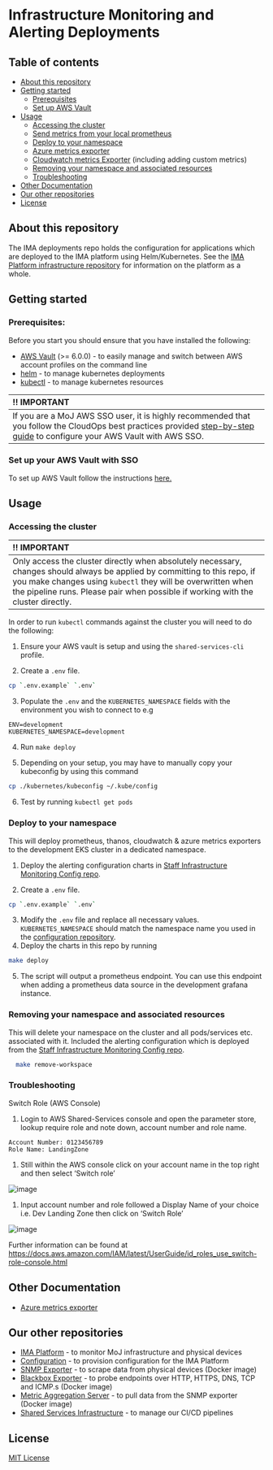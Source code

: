 # Infrastructure Monitoring and Alerting Deployments

## Table of contents

- [About this repository](#about-this-repository)
- [Getting started](#getting-started)
  - [Prerequisites](#prerequisites)
  - [Set up AWS Vault](#set-up-aws-vault)
- [Usage](#usage)
  - [Accessing the cluster](#accessing-the-cluster)
  - [Send metrics from your local prometheus](documentation/prometheus-remote-write.md)
  - [Deploy to your namespace](#deploy-to-your-namespace)
  - [Azure metrics exporter](documentation/azure-metrics-exporter.md)
  - [Cloudwatch metrics Exporter](documentation/cloudwatch-exporter.md) (including adding custom metrics)
  - [Removing your namespace and associated resources](#removing-your-namespace-and-associated-resources)
  - [Troubleshooting](#troubleshooting)
- [Other Documentation](#other-documentation)
- [Our other repositories](#our-other-repositories)
- [License](#license)

## About this repository

The IMA deployments repo holds the configuration for applications which are
deployed to the IMA platform using Helm/Kubernetes. See the [IMA Platform infrastructure repository](https://github.com/ministryofjustice/staff-infrastructure-monitoring) for information on the platform as a whole.

## Getting started
### Prerequisites:

Before you start you should ensure that you have installed the following:
- [AWS Vault](https://github.com/99designs/aws-vault) (>= 6.0.0) - to easily manage and switch between AWS account profiles on the command line
- [helm](https://helm.sh/docs/intro/install/) - to manage kubernetes deployments
- [kubectl](https://kubernetes.io/docs/tasks/tools/) - to manage kubernetes resources

| :bangbang: IMPORTANT |  
|:-----|  
| If you are a MoJ AWS SSO user, it is highly recommended that you follow the CloudOps best practices provided [step-by-step guide](https://ministryofjustice.github.io/cloud-operations/documentation/team-guide/best-practices/use-aws-sso.html#re-configure-aws-vault) to configure your AWS Vault with AWS SSO. | 

### Set up your AWS Vault with SSO
To set up AWS Vault follow the instructions [here.](https://ministryofjustice.github.io/cloud-operations/documentation/team-guide/best-practices/use-aws-sso.html#re-configure-aws-vault)

## Usage

### Accessing the cluster

| :bangbang: IMPORTANT |  
|:-----|  
| Only access the cluster directly when absolutely necessary, changes should always be applied by committing to this repo, if you make changes using `kubectl` they will be overwritten when the pipeline runs. Please pair when possible if working with the cluster directly. | 

In order to run `kubectl` commands against the cluster you will need to do the following:

1. Ensure your AWS vault is setup and using the `shared-services-cli` profile.

2. Create a `.env` file.

```sh
cp `.env.example` `.env`
```

3. Populate the `.env` and the `KUBERNETES_NAMESPACE` fields with the environment you wish to connect to e.g
```
ENV=development
KUBERNETES_NAMESPACE=development
```
4. Run `make deploy`

5. Depending on your setup, you may have to manually copy your kubeconfig by using this command 
```sh
cp ./kubernetes/kubeconfig ~/.kube/config
```

6. Test by running `kubectl get pods`

### Deploy to your namespace
This will deploy prometheus, thanos, cloudwatch & azure metrics exporters to the development EKS cluster in a dedicated namespace.

1. Deploy the alerting configuration charts in [Staff Infrastructure Monitoring Config repo](https://github.com/ministryofjustice/staff-infrastructure-monitoring-datasource-config#ima-development).

2. Create a `.env` file.

```sh
cp `.env.example` `.env`
```
3. Modify the `.env` file and replace all necessary values. `KUBERNETES_NAMESPACE` should match the namespace name you used in the [configuration repository](https://github.com/ministryofjustice/staff-infrastructure-monitoring-datasource-config).
4. Deploy the charts in this repo by running

```sh
make deploy
```

5. The script will output a prometheus endpoint. You can use this endpoint when adding a prometheus data source in the development grafana instance.

### Removing your namespace and associated resources
This will delete your namespace on the cluster and all pods/services etc. associated with it. Included the alerting configuration which is deployed from the [Staff Infrastructure Monitoring Config repo](https://github.com/ministryofjustice/staff-infrastructure-monitoring-datasource-config).

```sh
  make remove-workspace
```

### Troubleshooting

Switch Role (AWS Console)

1.	Login to AWS Shared-Services console and open the parameter store, lookup require role and note down, account number and role name. 
```
Account Number: 0123456789 
Role Name: LandingZone 
```

1.	 Still within the AWS console click on your account name in the top right and then select ‘Switch role’

![image](https://user-images.githubusercontent.com/41325732/164258408-b03ba5bc-64cd-4e99-9b87-e9bebe870ca9.png)

1.	Input account number and role followed a Display Name of your choice i.e. Dev Landing Zone then click on ‘Switch Role’ 

![image](https://user-images.githubusercontent.com/41325732/164258480-6c2504b3-5f05-4ac0-8ffa-2bfae5581079.png)

Further information can be found at https://docs.aws.amazon.com/IAM/latest/UserGuide/id_roles_use_switch-role-console.html


## Other Documentation

- [Azure metrics exporter](documentation/azure-metrics-exporter.md)

## Our other repositories

- [IMA Platform](https://github.com/ministryofjustice/staff-infrastructure-monitoring) - to monitor MoJ infrastructure and physical devices
- [Configuration](https://github.com/ministryofjustice/staff-infrastructure-monitoring-datasource-config) - to provision configuration for the IMA Platform
- [SNMP Exporter](https://github.com/ministryofjustice/staff-infrastructure-monitoring-snmpexporter) - to scrape data from physical devices (Docker image)
- [Blackbox Exporter](https://github.com/ministryofjustice/staff-infrastructure-monitoring-blackbox-exporter) - to probe endpoints over HTTP, HTTPS, DNS, TCP and ICMP.s (Docker image)
- [Metric Aggregation Server](https://github.com/ministryofjustice/staff-infrastructure-metric-aggregation-server) - to pull data from the SNMP exporter (Docker image)
- [Shared Services Infrastructure](https://github.com/ministryofjustice/staff-device-shared-services-infrastructure) - to manage our CI/CD pipelines

## License

[MIT License](LICENSE)
